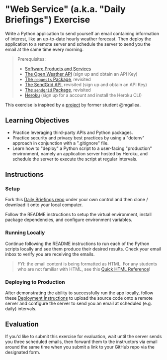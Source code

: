 # "Web Service" (a.k.a. "Daily Briefings") Exercise

Write a Python application to send yourself an email containing information of interest, like an up-to-date hourly weather forecast. Then deploy the application to a remote server and schedule the server to send you the email at the same time every morning.

> Prerequisites:
>   + [Software Products and Services](/units/unit-9.md)
>   + [The Open Weather API](https://home.openweathermap.org/api_keys) (sign up and obtain an API Key)
>   + [The `requests` Package](/notes/python/packages/requests.md), revisited
>   + [The SendGrid API](https://app.sendgrid.com/settings/api_keys), revisited (sign up and obtain an API Key)
>   + [The `sendgrid` Package](/notes/python/packages/sendgrid.md), revisited
>   + [Heroku](/notes/clis/heroku.md) (sign up for a account and install the Heroku CLI)

This exercise is inspired by a [project](https://github.com/mgallea/daily-email) by former student @mgallea.

## Learning Objectives

  + Practice leveraging third-party APIs and Python packages.
  + Practice security and privacy best practices by using a "dotenv" approach in conjunction with a ".gitignore" file.
  + Learn how to "deploy" a Python script to a user-facing "production" environment, namely an application server hosted by Heroku, and schedule the server to execute the script at regular intervals.

## Instructions

### Setup

Fork this [Daily Briefings repo](https://github.com/prof-rossetti/daily-briefings-py) under your own control and then clone / download it onto your local computer.

Follow the README instructions to setup the virtual environment, install package dependencies, and configure environment variables.

### Running Locally

Continue following the README instructions to run each of the Python scripts locally and see them produce their desired results. Check your email inbox to verify you are receiving the emails.

> FYI: the email content is being formatted as HTML. For any students who are not familiar with HTML, see this [Quick HTML Reference](https://www.w3schools.com/html/html_basic.asp)!

### Deploying to Production

After demonstrating the ability to successfully run the app locally, follow these [Deployment Instructions](deploying.md) to upload the source code onto a remote server and configure the server to send you an email at scheduled (e.g. daily) intervals.

## Evaluation

If you'd like to submit this exercise for evaluation, wait until the server sends you three scheduled emails, then forward them to the instructors via email around the same time when you submit a link to your GitHub repo via the designated form.
